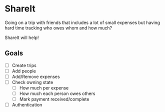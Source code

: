 # ShareIt
Going on a trip with friends that includes a lot of small expenses but having hard time tracking who owes whom and how much?

ShareIt will help!

## Goals
- [ ] Create trips
- [ ] Add people
- [ ] Add/Remove expenses
- [ ] Check owning state
   - [ ] How much per expense
   - [ ] How much each person owes others
   - [ ] Mark payment received/complete
- [ ] Authentication